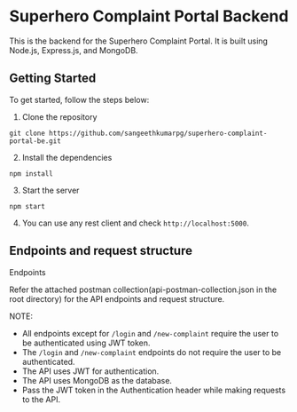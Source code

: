 # Superhero Complaint Portal Backend

This is the backend for the Superhero Complaint Portal. It is built using Node.js, Express.js, and MongoDB.

## Getting Started

To get started, follow the steps below:

1. Clone the repository

```
git clone https://github.com/sangeethkumarpg/superhero-complaint-portal-be.git
```

2. Install the dependencies

```
npm install
```

3. Start the server

```
npm start
```

4. You can use any rest client and check `http://localhost:5000`.

## Endpoints and request structure

Endpoints

Refer the attached postman collection(api-postman-collection.json in the root directory) for the API endpoints and request structure.

NOTE:
- All endpoints except for `/login` and `/new-complaint` require the user to be authenticated using JWT token.
- The `/login` and `/new-complaint` endpoints do not require the user to be authenticated.
- The API uses JWT for authentication.
- The API uses MongoDB as the database.
- Pass the JWT token in the Authentication header while making requests to the API.